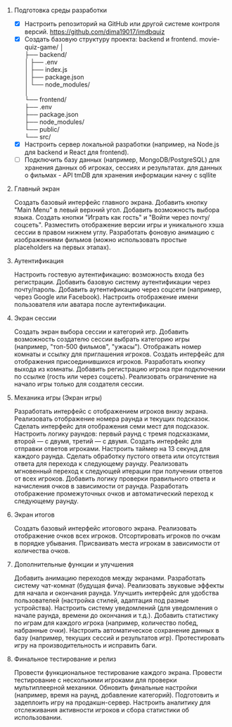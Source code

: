 1. Подготовка среды разработки

    - [x] Настроить репозиторий на GitHub или другой системе контроля версий.
    https://github.com/dima19017/imdbquiz
    - [x] Создать базовую структуру проекта: backend и frontend.
    movie-quiz-game/
    │  
    ├── backend/  
    │   ├── .env  
    │   ├── index.js  
    │   ├── package.json  
    │   └── node_modules/  
    │  
    └── frontend/  
        ├── .env  
        ├── package.json  
        ├── node_modules/  
        └── public/  
        └── src/  
    - [x] Настроить сервер локальной разработки (например, на Node.js для backend и React для frontend).
    - [ ] Подключить базу данных (например, MongoDB/PostgreSQL) для хранения данных об игроках, сессиях и результатах.
    для данных о фильмах - API tmDB
    для хранения информации начну с sqllite

2. Главный экран

    Создать базовый интерфейс главного экрана.
    Добавить кнопку "Main Menu" в левый верхний угол.
    Добавить возможность выбора языка.
    Создать кнопки "Играть как гость" и "Войти через почту/соцсеть".
    Разместить отображение версии игры и уникального хэша сессии в правом нижнем углу.
    Разработать фоновую анимацию с изображениями фильмов (можно использовать простые placeholders на первых этапах).

3. Аутентификация

    Настроить гостевую аутентификацию: возможность входа без регистрации.
    Добавить базовую систему аутентификации через почту/пароль.
    Добавить аутентификацию через соцсети (например, через Google или Facebook).
    Настроить отображение имени пользователя или аватара после аутентификации.

4. Экран сессии

    Создать экран выбора сессии и категорий игр.
    Добавить возможность создателю сессии выбрать категорию игры (например, "топ-500 фильмов", "ужасы").
    Отображать номер комнаты и ссылку для приглашения игроков.
    Создать интерфейс для отображения присоединившихся игроков.
    Разработать кнопку выхода из комнаты.
    Добавить регистрацию игрока при подключении по ссылке (гость или через соцсеть).
    Реализовать ограничение на начало игры только для создателя сессии.

5. Механика игры (Экран игры)

    Разработать интерфейс с отображением игроков внизу экрана.
    Реализовать отображение номера раунда и текущих подсказок.
    Сделать интерфейс для отображения семи мест для подсказок.
    Настроить логику раундов: первый раунд с тремя подсказками, второй — с двумя, третий — с двумя.
    Создать интерфейс для отправки ответов игроками.
    Настроить таймер на 13 секунд для каждого раунда.
    Сделать обработку пустого ответа или отсутствия ответа для перехода к следующему раунду.
    Реализовать мгновенный переход к следующей итерации при получении ответов от всех игроков.
    Добавить логику проверки правильного ответа и начисления очков в зависимости от раунда.
    Разработать отображение промежуточных очков и автоматический переход к следующему раунду.

6. Экран итогов

    Создать базовый интерфейс итогового экрана.
    Реализовать отображение очков всех игроков.
    Отсортировать игроков по очкам в порядке убывания.
    Присваивать места игрокам в зависимости от количества очков.

7. Дополнительные функции и улучшения

    Добавить анимацию переходов между экранами.
    Разработать систему чат-комнат (будущая фича).
    Реализовать звуковые эффекты для начала и окончания раунда.
    Улучшить интерфейс для удобства пользователей (настройка стилей, адаптация под разные устройства).
    Настроить систему уведомлений (для уведомления о начале раунда, времени до окончания и т.д.).
    Добавить статистику по играм для каждого игрока (например, количество побед, набранные очки).
    Настроить автоматическое сохранение данных в базу (например, текущих сессий и результатов игр).
    Протестировать игру на производительность и исправить баги.

8. Финальное тестирование и релиз

    Провести функциональное тестирование каждого экрана.
    Провести тестирование с несколькими игроками для проверки мультиплеерной механики.
    Обновить финальные настройки (например, время на раунд, добавление категорий).
    Подготовить и задеплоить игру на продакшн-сервер.
    Настроить аналитику для отслеживания активности игроков и сбора статистики об использовании.